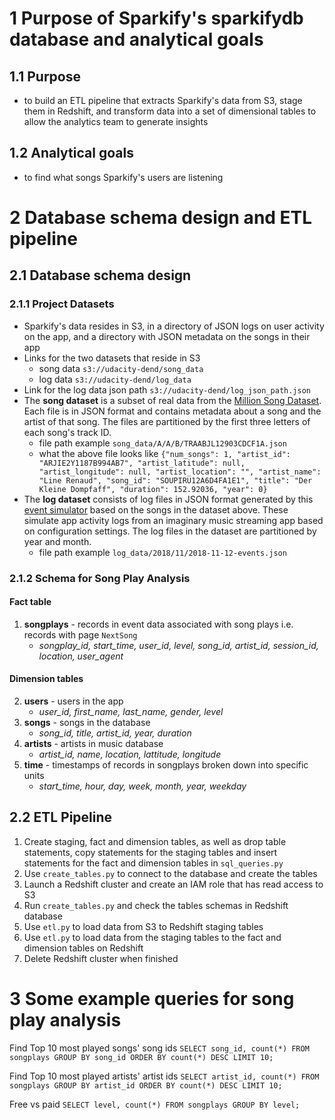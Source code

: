 # 1 Purpose of Sparkify's sparkifydb database and analytical goals

## 1.1 Purpose
- to build an ETL pipeline that extracts Sparkify's data from S3, stage them in Redshift, and transform data into a set of dimensional tables to allow the analytics team to generate insights

## 1.2 Analytical goals
- to find what songs Sparkify's users are listening

# 2 Database schema design and ETL pipeline

## 2.1 Database schema design

### 2.1.1 Project Datasets
- Sparkify's data resides in S3, in a directory of JSON logs on user activity on the app, and a directory with JSON metadata on the songs in their app
- Links for the two datasets that reside in S3
    - song data `s3://udacity-dend/song_data`
    - log data `s3://udacity-dend/log_data`
- Link for the log data json path `s3://udacity-dend/log_json_path.json`
- The **song dataset** is a subset of real data from the [Million Song Dataset](http://millionsongdataset.com/). Each file is in JSON format and contains metadata about a song and the artist of that song. The files are partitioned by the first three letters of each song's track ID.
    - file path example `song_data/A/A/B/TRAABJL12903CDCF1A.json`
    - what the above file looks like
`{"num_songs": 1, "artist_id": "ARJIE2Y1187B994AB7", "artist_latitude": null, "artist_longitude": null, "artist_location": "", "artist_name": "Line Renaud", "song_id": "SOUPIRU12A6D4FA1E1", "title": "Der Kleine Dompfaff", "duration": 152.92036, "year": 0}`
- The **log dataset**  consists of log files in JSON format generated by this [event simulator](https://github.com/Interana/eventsim)  based on the songs in the dataset above. These simulate app activity logs from an imaginary music streaming app based on configuration settings. The log files in the dataset are partitioned by year and month.
    - file path example `log_data/2018/11/2018-11-12-events.json`

### 2.1.2 Schema for Song Play Analysis

#### Fact table
1. **songplays** - records in event data associated with song plays i.e. records with page `NextSong`
    - *songplay_id, start_time, user_id, level, song_id, artist_id, session_id, location, user_agent*
    
#### Dimension tables
2. **users** - users in the app
    - *user_id, first_name, last_name, gender, level*
3. **songs** - songs in the database
    - *song_id, title, artist_id, year, duration*
4. **artists** - artists in music database
    - *artist_id, name, location, lattitude, longitude*
5. **time** - timestamps of records in songplays broken down into specific units
    - *start_time, hour, day, week, month, year, weekday*
    
## 2.2 ETL Pipeline
1. Create staging, fact and dimension tables, as well as drop table statements, copy statements for the staging tables and insert statements for the fact and dimension tables in `sql_queries.py`
2. Use `create_tables.py` to connect to the database and create the tables
3. Launch a Redshift cluster and create an IAM role that has read access to S3
4. Run `create_tables.py` and check the tables schemas in Redshift database
5. Use `etl.py` to load data from S3 to Redshift staging tables
6. Use `etl.py` to load data from the staging tables to the fact and dimension tables on Redshift
7. Delete Redshift cluster when finished

# 3 Some example queries for song play analysis

Find Top 10 most played songs' song ids
`SELECT song_id, count(*)
FROM songplays
GROUP BY song_id
ORDER BY count(*) DESC
LIMIT 10;`

Find Top 10 most played artists' artist ids
`SELECT artist_id, count(*)
FROM songplays
GROUP BY artist_id
ORDER BY count(*) DESC
LIMIT 10;`

Free vs paid
`SELECT level, count(*)
FROM songplays
GROUP BY level;`

